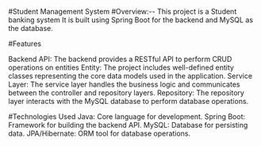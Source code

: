 #Student Management System
#Overview:--
This project is a Student banking system It is built using Spring Boot for the backend and MySQL as the database.

#Features

Backend API: The backend provides a RESTful API to perform CRUD operations on entities 
Entity: The project includes well-defined entity classes representing the core data models used in the application.
Service Layer: The service layer handles the business logic and communicates between the controller and repository layers.
Repository: The repository layer interacts with the MySQL database to perform database operations.



#Technologies Used
Java: Core language for development.
Spring Boot: Framework for building the backend API.
MySQL: Database for persisting data.
JPA/Hibernate: ORM tool for database operations.
